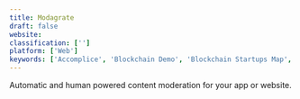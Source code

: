```yaml
---
title: Modagrate
draft: false 
website: 
classification: ['']
platform: ['Web']
keywords: ['Accomplice', 'Blockchain Demo', 'Blockchain Startups Map', 'BlockchainI.CO', 'Blockstack', 'Blockstack Browser', 'BlogMutt', 'BrandFort', 'BrandWatch', 'Buffer', 'CleanSpeak', 'CrowdSource', 'CryptoMod', 'Doughbies On-Demand', 'EnjinX', 'LiveWorld', 'Po.et', 'Troll Tax', 'Trolldor', 'WebPurify']
---
```

Automatic and human powered content moderation for your app or website.